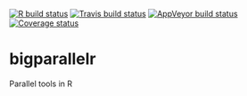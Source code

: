 <!-- badges: start -->
[![R build status](https://github.com/privefl/bigparallelr/workflows/R-CMD-check/badge.svg)](https://github.com/privefl/bigparallelr)
[![Travis build status](https://travis-ci.org/privefl/bigparallelr.svg?branch=master)](https://travis-ci.org/privefl/bigparallelr)
[![AppVeyor build status](https://ci.appveyor.com/api/projects/status/github/privefl/bigparallelr?branch=master&svg=true)](https://ci.appveyor.com/project/privefl/bigparallelr)
[![Coverage status](https://codecov.io/gh/privefl/bigparallelr/branch/master/graph/badge.svg)](https://codecov.io/github/privefl/bigparallelr?branch=master)
<!-- badges: end -->

# bigparallelr

Parallel tools in R
